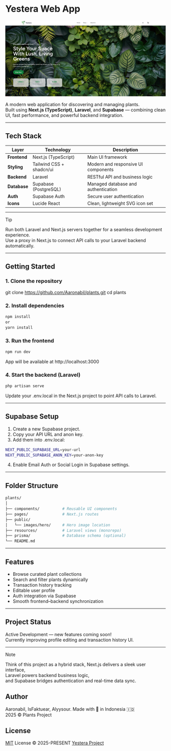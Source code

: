 #  Yestera Web App

![Hero Screenshot](./public/images/hero/image.png)

A modern web application for discovering and managing plants.  
Built using **Next.js (TypeScript)**, **Laravel**, and **Supabase** — combining clean UI, fast performance, and powerful backend integration.

---

##  Tech Stack

| Layer         | Technology               | Description                            |
|---------------|--------------------------|----------------------------------------|
| **Frontend**  | Next.js (TypeScript)     | Main UI framework                      |
| **Styling**   | Tailwind CSS + shadcn/ui | Modern and responsive UI components    |
| **Backend**   | Laravel                  | RESTful API and business logic         |
| **Database**  | Supabase (PostgreSQL)    | Managed database and authentication    |
| **Auth**      | Supabase Auth            | Secure user authentication             |
| **Icons**     | Lucide React             | Clean, lightweight SVG icon set        |

---


> [!TIP]
> Run both Laravel and Next.js servers together for a seamless development experience.  
> Use a proxy in Next.js to connect API calls to your Laravel backend automatically.

---

##  Getting Started

### 1. Clone the repository

git clone https://github.com/Aaronabil/plants.git
cd plants

### 2. Install dependencies
```bash
npm install
or
yarn install
```
### 3. Run the frontend
```bash
npm run dev
```
App will be available at http://localhost:3000

### 4. Start the backend (Laravel)
```bash
php artisan serve
```
Update your .env.local in the Next.js project to point API calls to Laravel.

---

##  Supabase Setup

1. Create a new Supabase project.
2. Copy your API URL and anon key.
3. Add them into .env.local:
```bash
NEXT_PUBLIC_SUPABASE_URL=your-url
NEXT_PUBLIC_SUPABASE_ANON_KEY=your-anon-key
```
4. Enable Email Auth or Social Login in Supabase settings.

---

##  Folder Structure
```bash
plants/
│
├── components/          # Reusable UI components
├── pages/               # Next.js routes
├── public/
│   └── images/hero/     # Hero image location
├── resources/           # Laravel views (monorepo)
├── prisma/              # Database schema (optional)
└── README.md
 ```       
---

##  Features

-  Browse curated plant collections  
-  Search and filter plants dynamically  
-  Transaction history tracking  
-  Editable user profile  
-  Auth integration via Supabase  
-  Smooth frontend–backend synchronization  

---

##  Project Status

 Active Development — new features coming soon!  
 Currently improving profile editing and transaction history UI.

---
> [!Note]  
> Think of this project as a hybrid stack,
> Next.js delivers a sleek user interface,  
> Laravel powers backend business logic,  
> and Supabase bridges authentication and real-time data sync.

##  Author
Aaronabil, IsFaktuear, Alyysour.
Made with 💚 in Indonesia 🇮🇩  
2025 © Plants Project

## License

[MIT](./LICENSE) License © 2025-PRESENT [Yestera Project](https://github.com/Aaronabil/plants)
